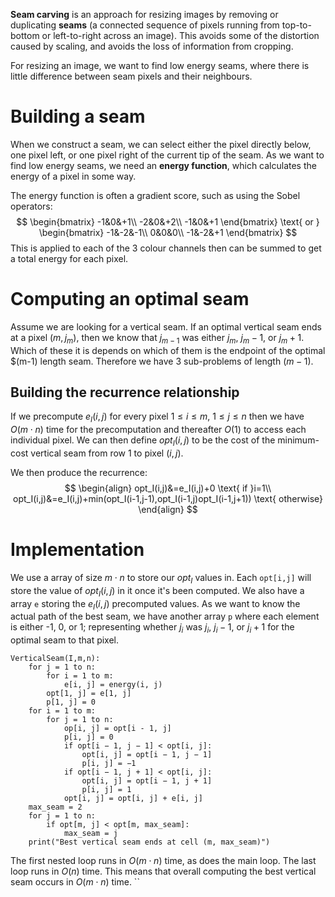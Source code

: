 **Seam carving** is an approach for resizing images by removing or duplicating **seams** (a connected sequence of pixels running from top-to-bottom or left-to-right across an image). This avoids some of the distortion caused by scaling, and avoids the loss of information from cropping.

For resizing an image, we want to find low energy seams, where there is little difference between seam pixels and their neighbours.

# Building a seam
When we construct a seam, we can select either the pixel directly below, one pixel left, or one pixel right of the current tip of the seam.
As we want to find low energy seams, we need an **energy function**, which calculates the energy of a pixel in some way.

The energy function is often a gradient score, such as using the Sobel operators:
$$
\begin{bmatrix}
	-1&0&+1\\
	-2&0&+2\\
	-1&0&+1
\end{bmatrix}
\text{ or }
\begin{bmatrix}
	-1&-2&-1\\
	0&0&0\\
	-1&-2&+1
\end{bmatrix}
$$
This is applied to each of the 3 colour channels then can be summed to get a total energy for each pixel.

# Computing an optimal seam
Assume we are looking for a vertical seam.
If an optimal vertical seam ends at a pixel $(m,j_m)$, then we know that $j_{m-1}$ was either $j_m$, $j_m-1$, or $j_m+1$.
Which of these it is depends on which of them is the endpoint of the optimal $(m-1) length seam.
Therefore we have 3 sub-problems of length $(m-1)$.

## Building the recurrence relationship
If we precompute $e_I(i,j)$ for every pixel $1\leq i\leq m$, $1\leq j\leq n$ then we have $O(m\cdot n)$ time for the precomputation and thereafter $O(1)$ to access each individual pixel.
We can then define $opt_I(i,j)$ to be the cost of the minimum-cost vertical seam from row 1 to pixel $(i,j)$.

We then produce the recurrence:
$$
\begin{align}
	opt_I(i,j)&=e_I(i,j)+0 \text{ if }i=1\\
	opt_I(i,j)&=e_I(i,j)+min(opt_I(i-1,j-1),opt_I(i-1,j)opt_I(i-1,j+1)) \text{ otherwise}
\end{align}
$$
# Implementation
We use a array of size $m\cdot n$ to store our $opt_I$ values in.
Each `opt[i,j]` will store the value of $opt_I(i,j)$ in it once it's been computed.
We also have a array `e` storing the $e_I(i,j)$ precomputed values.
As we want to know the actual path of the best seam, we have another array `p` where each element is either -1, 0, or 1; representing whether $j_i$ was $j_i$, $j_i-1$, or $j_i+1$ for the optimal seam to that pixel.

```
VerticalSeam(I,m,n):
	for j = 1 to n:
		for i = 1 to m:
			e[i, j] = energy(i, j)
		opt[1, j] = e[1, j]
		p[1, j] = 0
	for i = 1 to m:
		for j = 1 to n:
			op[i, j] = opt[i - 1, j]
			p[i, j] = 0
			if opt[i − 1, j − 1] < opt[i, j]:
				opt[i, j] = opt[i − 1, j − 1]
				p[i, j] = −1  
			if opt[i − 1, j + 1] < opt[i, j]:
				opt[i, j] = opt[i − 1, j + 1]
				p[i, j] = 1  
			opt[i, j] = opt[i, j] + e[i, j]
	max_seam = 2
	for j = 1 to n:
		if opt[m, j] < opt[m, max_seam]:
			max_seam = j
	print("Best vertical seam ends at cell (m, max_seam)")
```

The first nested loop runs in $O(m\cdot n)$ time, as does the main loop.
The last loop runs in $O(n)$ time.
This means that overall computing the best vertical seam occurs in $O(m\cdot n)$ time.
``